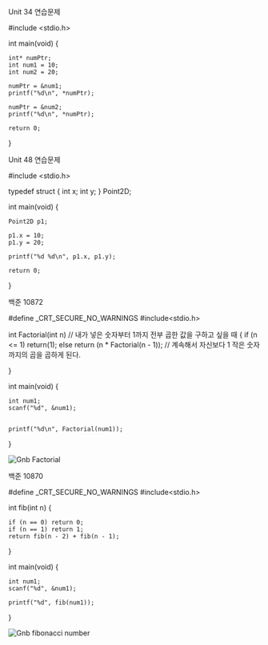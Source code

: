 Unit 34 연습문제

#include <stdio.h>

int main(void) {

	int* numPtr;
	int num1 = 10;
	int num2 = 20;

	numPtr = &num1;
	printf("%d\n", *numPtr);

	numPtr = &num2;
	printf("%d\n", *numPtr);

	return 0;
}


Unit 48 연습문제

#include <stdio.h>

typedef struct {
	int x;
	int y;
} Point2D;

int main(void) {

	Point2D p1;

	p1.x = 10;
	p1.y = 20;

	printf("%d %d\n", p1.x, p1.y);

	return 0;
}


백준 10872

#define _CRT_SECURE_NO_WARNINGS
#include<stdio.h>

int Factorial(int n)		// 내가 넣은 숫자부터 1까지 전부 곱한 값을 구하고 싶을 때
{
	if (n <= 1) return(1);
	else return (n * Factorial(n - 1));			// 계속해서 자신보다 1 작은 숫자까지의 곱을 곱하게 된다.
			
}

int main(void) {

	int num1;
	scanf("%d", &num1);


	printf("%d\n", Factorial(num1));
}

![Gnb Factorial](https://user-images.githubusercontent.com/114462303/193493239-2bd45686-77c7-4c7a-bdca-da35ac46edd9.png)




백준 10870


#define _CRT_SECURE_NO_WARNINGS
#include<stdio.h>



int fib(int n) {
	
	if (n == 0) return 0;
	if (n == 1) return 1;
	return fib(n - 2) + fib(n - 1);


}

int main(void) {

	int num1;
	scanf("%d", &num1);

	printf("%d", fib(num1));
}

![Gnb fibonacci number](https://user-images.githubusercontent.com/114462303/193493253-d72918de-651e-41c0-b9a5-4f1168c0ae73.png)

